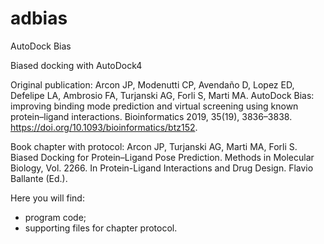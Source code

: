 # adbias

AutoDock Bias

Biased docking with AutoDock4

Original publication: Arcon JP, Modenutti CP, Avendaño D, Lopez ED, Defelipe LA, Ambrosio FA, Turjanski AG, Forli S, Marti MA. AutoDock Bias: improving binding mode prediction and virtual screening using known protein–ligand interactions. Bioinformatics 2019, 35(19), 3836–3838. https://doi.org/10.1093/bioinformatics/btz152.

Book chapter with protocol: Arcon JP, Turjanski AG, Marti MA, Forli S. Biased Docking for Protein–Ligand Pose Prediction. Methods in Molecular Biology, Vol. 2266. In Protein-Ligand Interactions and Drug Design. Flavio Ballante (Ed.).

Here you will find:
- program code;
- supporting files for chapter protocol.

